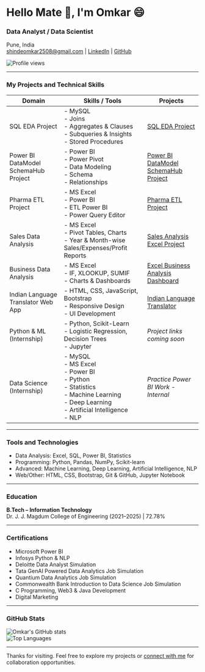 # Hello Mate 🤝, I'm Omkar 😄

### Data Analyst / Data Scientist  
Pune, India  
shindeomkar2508@gmail.com | [LinkedIn](https://www.linkedin.com/in/omkar-shinde-64a479245) | [GitHub](https://github.com/omkarshinde25)

![Profile views](https://komarev.com/ghpvc/?username=omkarshinde25&color=blue)

---

### My Projects and Technical Skills

| Domain                                      | Skills / Tools                                                                 | Projects                                                                                   |
|---------------------------------------------|--------------------------------------------------------------------------------|--------------------------------------------------------------------------------------------|
| SQL EDA Project                              | - MySQL<br>- Joins <br>- Aggregates & Clauses<br>- Subqueries & Insights<br>- Stored Procedures<br> | [SQL EDA Project](https://github.com/omkarshinde25/SQL-EDA-Project-/tree/main) |
| Power BI DataModel SchemaHub Project        | - Power BI<br>- Power Pivot<br>- Data Modeling<br>- Schema<br>- Relationships  | [Power BI DataModel SchemaHub Project](https://github.com/omkarshinde25/PowerBI-DataModel-SchemaHub) |
| Pharma ETL Project                          | - MS Excel<br>- Power BI<br>- ETL Power BI<br>- Power Query Editor             | [Pharma ETL Project](https://github.com/omkarshinde25/pharma-etl-project/tree/main)         |
| Sales Data Analysis                         | - MS Excel<br>- Pivot Tables, Charts<br>- Year & Month-wise Sales/Expenses/Profit Reports | [Sales Analysis Excel Project](https://github.com/omkarshinde25/Sales-Analysis-Excel-Project) |
| Business Data Analysis                      | - MS Excel<br>- IF, XLOOKUP, SUMIF<br>- Charts & Dashboards                   | [Excel Business Analysis Dashboard](https://github.com/omkarshinde25/Business-Analysis-Excel-Project) |
| Indian Language Translator Web App          | - HTML, CSS, JavaScript, Bootstrap<br>- Responsive Design<br>- UI Development | [Indian Language Translator](https://github.com/omkarshinde25/Indian_Regional_Language_Translation_System) |
| Python & ML (Internship)                    | - Python, Scikit-Learn<br>- Logistic Regression, Decision Trees<br>- Jupyter  | _Project links coming soon_                                                                |
| Data Science (Internship)                   | - MySQL<br>- MS Excel<br>- Power BI<br>- Python <br>- Statistics <br>- Machine Learning <br>- Deep Learning <br>- Artificial Intelligence <br>- NLP    | _Practice Power BI Work - Internal_                                                             |

---

### Tools and Technologies

- Data Analysis: Excel, SQL, Power BI, Statistics  
- Programming: Python, Pandas, NumPy, Scikit-learn  
- Advanced: Machine Learning, Deep Learning, Artificial Intelligence, NLP  
- Web/Other: HTML, CSS, Bootstrap, Git & GitHub, Jupyter Notebook  

---

### Education

**B.Tech – Information Technology**  
Dr. J. J. Magdum College of Engineering (2021–2025) | 72.78%

---

### Certifications

- Microsoft Power BI
- Infosys Python & NLP  
- Deloitte Data Analyst Simulation
- Tata GenAI Powered Data Analytics Job Simulation
- Quantium Data Analytics Job Simulation
- Commonwealth Bank Introduction to Data Science Job Simulation  
- C Programming, Web3 & Java Development  
- Digital Marketing

---

### GitHub Stats

![Omkar's GitHub stats](https://github-readme-stats.vercel.app/api?username=omkarshinde25&show_icons=true&theme=default)  
![Top Languages](https://github-readme-stats.vercel.app/api/top-langs/?username=omkarshinde25&layout=compact&theme=default)

---

Thanks for visiting. Feel free to explore my projects or [connect with me](https://www.linkedin.com/in/omkar-shinde-64a479245) for collaboration opportunities.
